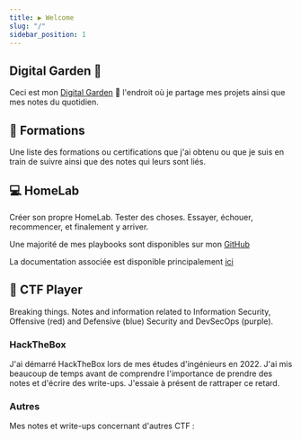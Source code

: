```yaml
---
title: ▶ Welcome
slug: "/"
sidebar_position: 1
---
```


## Digital Garden 🌱

Ceci est mon [Digital Garden](https://joelhooks.com/digital-garden) 🌱 l'endroit où je partage mes projets ainsi que mes notes du quotidien.

## 🧠 Formations

Une liste des formations ou certifications que j'ai obtenu ou que je suis en train de suivre ainsi que des notes qui leurs sont liés.

## 💻 HomeLab

Créer son propre HomeLab. Tester des choses. Essayer, échouer, recommencer, et finalement y arriver.

Une majorité de mes playbooks sont disponibles sur mon [GitHub](https://github.com/whiteroselk)

La documentation associée est disponible principalement [ici](homelab)

## 🚩 CTF Player

Breaking things. Notes and information related to Information Security, Offensive (red) and Defensive (blue) Security and DevSecOps (purple).

### HackTheBox

J'ai démarré HackTheBox lors de mes études d'ingénieurs en 2022. J'ai mis beaucoup de temps avant de comprendre l'importance de prendre des notes et d'écrire des write-ups. J'essaie à présent de rattraper ce retard.

### Autres

Mes notes et write-ups concernant d'autres CTF :
